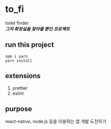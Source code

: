 # to_fi

toilet finder <br>
***그저 화장실을 찾아줄 뿐인 프로젝트***

## run this project

```
npm i yarn
yarn install
```

## extensions

1. prettier
1. eslint

## purpose

react-native, node.js 등을 이용하는 앱 개발 도전하기
